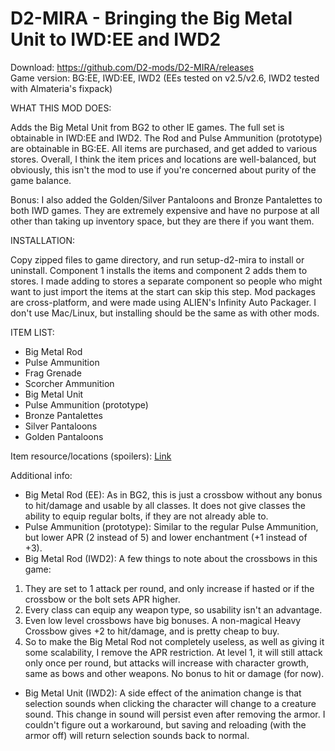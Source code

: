 # D2-MIRA - Bringing the Big Metal Unit to IWD:EE and IWD2
Download: https://github.com/D2-mods/D2-MIRA/releases  
Game version: BG:EE, IWD:EE, IWD2 (EEs tested on v2.5/v2.6, IWD2 tested with Almateria's fixpack)


WHAT THIS MOD DOES:

Adds the Big Metal Unit from BG2 to other IE games. The full set is obtainable in IWD:EE and IWD2. The Rod and Pulse Ammunition (prototype) are obtainable in BG:EE. All items are purchased, and get added to various stores. Overall, I think the item prices and locations are well-balanced, but obviously, this isn't the mod to use if you're concerned about purity of the game balance.

Bonus: I also added the Golden/Silver Pantaloons and Bronze Pantalettes to both IWD games. They are extremely expensive and have no purpose at all other than taking up inventory space, but they are there if you want them.


INSTALLATION:

Copy zipped files to game directory, and run setup-d2-mira to install or uninstall. Component 1 installs the items and component 2 adds them to stores. I made adding to stores a separate component so people who might want to just import the items at the start can skip this step. Mod packages are cross-platform, and were made using ALIEN's Infinity Auto Packager. I don't use Mac/Linux, but installing should be the same as with other mods.


ITEM LIST:

- Big Metal Rod
- Pulse Ammunition
- Frag Grenade
- Scorcher Ammunition
- Big Metal Unit
- Pulse Ammunition (prototype)
- Bronze Pantalettes
- Silver Pantaloons
- Golden Pantaloons

Item resource/locations (spoilers): [Link](https://raw.githubusercontent.com/D2-mods/D2-MIRA/main/d2-mira/Item%20locations%20(spoilers).txt)

Additional info:
- Big Metal Rod (EE): As in BG2, this is just a crossbow without any bonus to hit/damage and usable by all classes. It does not give classes the ability to equip regular bolts, if they are not already able to.
- Pulse Ammunition (prototype): Similar to the regular Pulse Ammunition, but lower APR (2 instead of 5) and lower enchantment (+1 instead of +3).
- Big Metal Rod (IWD2): A few things to note about the crossbows in this game:
1. They are set to 1 attack per round, and only increase if hasted or if the crossbow or the bolt sets APR higher.
2. Every class can equip any weapon type, so usability isn't an advantage.
3. Even low level crossbows have big bonuses. A non-magical Heavy Crossbow gives +2 to hit/damage, and is pretty cheap to buy.
4. So to make the Big Metal Rod not completely useless, as well as giving it some scalability, I remove the APR restriction. At level 1, it will still attack only once per round, but attacks will increase with character growth, same as bows and other weapons. No bonus to hit or damage (for now).
- Big Metal Unit (IWD2): A side effect of the animation change is that selection sounds when clicking the character will change to a creature sound. This change in sound will persist even after removing the armor. I couldn't figure out a workaround, but saving and reloading (with the armor off) will return selection sounds back to normal.